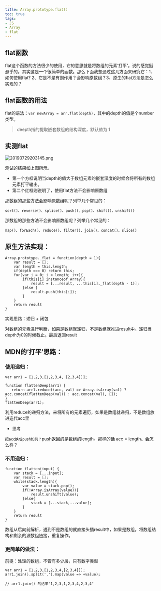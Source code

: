 ```yaml
---
title: Array.prototype.flat()
toc: true
tags: 
- JS
- Array
- flat
---
```

## flat函数
flat这个函数的方法很少的使用，它的意思就是将数组的元素‘打平’。说的感觉挺悬乎的，其实这是一个很简单的函数。那么下面我想通过这几方面来研究它：1、如何使用flat? 2、它是不是有副作用？会影响原数组？3、原生的flat方法是怎么实现的？
## flat函数的用法
flat的语法：`var newArray = arr.flat(depth)`，其中的depth的值是个number类型。
> deepth指的提取嵌套数组的结构深度，默认值为 1

## 实测flat

![20190729203145.png](https://raw.githubusercontent.com/USTC-Han/picMap/master/img/20190729203145.png)

测试的结果如上图所示。
- 第一个方框说明当depth的值大于数组元素的嵌套深度的时候会将所有的数组元素打平输出。
- 第二个红框则说明了，使用flat方法不会影响原数组

那数组的那些方法会影响原数组呢？列举几个常见的：
```
sort()、reverse()、splice()、push()、pop()、shift()、unshift()
```
那数组的那些方法不会影响原数组呢？列举几个常见的：
```
map()、forEach()、reduce()、filter()、join()、concat()、slice()
```
## 原生方法实现：
```
Array.prototype._flat = function(depth = 1){
	var result = [];
	var length = this.length;
	if(depth === 0) return this;
	for(var i = 0; i < length; i++){
		if(this[i] instanceof Array){
			result = [...result, ...this[i]._flat(depth - 1)];
		}else {
			result.push(this[i]);
		}
	}
	return result
}
```
实现思路：递归 + 闭包

对数组的元素进行判断，如果是数组就递归，不是数组就推进result中。递归当depth为0的时候截止。最后返回result
## MDN的‘打平’思路：
### 使用递归：
```
var arr1 = [1,2,3,[1,2,3,4, [2,3,4]]];

function flattenDeep(arr1) {
   return arr1.reduce((acc, val) => Array.isArray(val) ? acc.concat(flattenDeep(val)) : acc.concat(val), []);
}
flattenDeep(arr1);
```
利用reduce的递归方法，来将所有的元素遍历，如果是数组就递归，不是数组放进迭代acc里

- 思考

`把acc换成push如何？`push返回的是数组的length。那样的话 acc = length。会怎么样？

### 不用递归：
```
function flatten(input) {
    var stack = [...input];
    var result = [];
    while(stack.length){
        var value = stack.pop();
        if(!Array.isArray(value)){
            result.unshift(value);
        }else{
            stack = [...stack,...value];
        }
    }
    return result
}
```
数组从后向前解析，遇到不是数组的就直接头插result中，如果是数组，将数组结构和剩余的源数组链接，重复操作。

### 更简单的做法：

前提：处理的数组，不管有多少层，只有数字类型
```
var arr1 = [1,2,3,[1,2,3,4,[2,3,4]]];
arr1.join().split(',').map(value => +value);

// arr1.join() 的结果"1,2,3,1,2,3,4,2,3,4"
```





